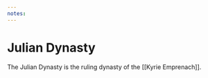 ```yaml
---
notes:
---
```

# Julian Dynasty
The Julian Dynasty is the ruling dynasty of the [[Kyrie Emprenach]]. 